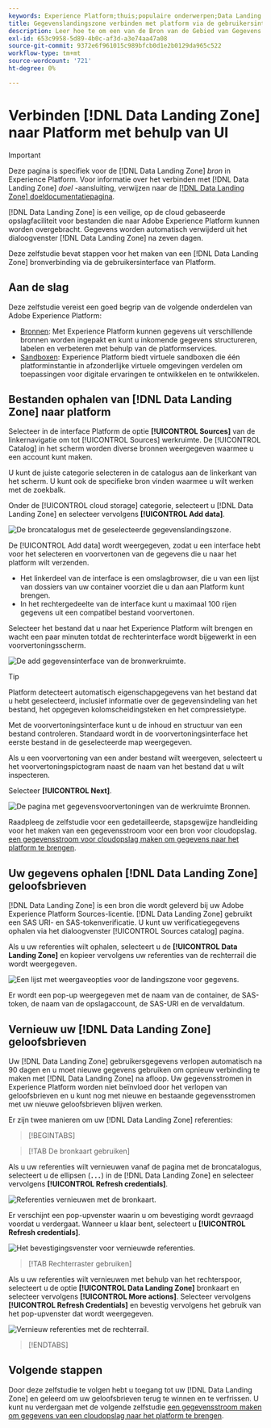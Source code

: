 ```yaml
---
keywords: Experience Platform;thuis;populaire onderwerpen;Data Landing Zone;data landingszone
title: Gegevenslandingszone verbinden met platform via de gebruikersinterface
description: Leer hoe te om een van de Bron van de Gebied van Gegevens te creëren die de gebruikersinterface van het Platform gebruiken.
exl-id: 653c9958-5d89-4b0c-af3d-a3e74aa47a08
source-git-commit: 9372e6f961015c989bfcb0d1e2b0129da965c522
workflow-type: tm+mt
source-wordcount: '721'
ht-degree: 0%

---
```


# Verbinden [!DNL Data Landing Zone] naar Platform met behulp van UI

>[!IMPORTANT]
>
>Deze pagina is specifiek voor de [!DNL Data Landing Zone] *bron* in Experience Platform. Voor informatie over het verbinden met [!DNL Data Landing Zone] *doel* -aansluiting, verwijzen naar de [[!DNL Data Landing Zone] doeldocumentatiepagina](/help/destinations/catalog/cloud-storage/data-landing-zone.md).

[!DNL Data Landing Zone] is een veilige, op de cloud gebaseerde opslagfaciliteit voor bestanden die naar Adobe Experience Platform kunnen worden overgebracht. Gegevens worden automatisch verwijderd uit het dialoogvenster [!DNL Data Landing Zone] na zeven dagen.

Deze zelfstudie bevat stappen voor het maken van een [!DNL Data Landing Zone] bronverbinding via de gebruikersinterface van Platform.

## Aan de slag

Deze zelfstudie vereist een goed begrip van de volgende onderdelen van Adobe Experience Platform:

* [Bronnen](../../../../home.md): Met Experience Platform kunnen gegevens uit verschillende bronnen worden ingepakt en kunt u inkomende gegevens structureren, labelen en verbeteren met behulp van de platformservices.
* [Sandboxen](../../../../../sandboxes/home.md): Experience Platform biedt virtuele sandboxen die één platforminstantie in afzonderlijke virtuele omgevingen verdelen om toepassingen voor digitale ervaringen te ontwikkelen en te ontwikkelen.

## Bestanden ophalen van [!DNL Data Landing Zone] naar platform

Selecteer in de interface Platform de optie **[!UICONTROL Sources]** van de linkernavigatie om tot [!UICONTROL Sources] werkruimte. De [!UICONTROL Catalog] in het scherm worden diverse bronnen weergegeven waarmee u een account kunt maken.

U kunt de juiste categorie selecteren in de catalogus aan de linkerkant van het scherm. U kunt ook de specifieke bron vinden waarmee u wilt werken met de zoekbalk.

Onder de [!UICONTROL cloud storage] categorie, selecteert u [!DNL Data Landing Zone] en selecteer vervolgens **[!UICONTROL Add data]**.

![De broncatalogus met de geselecteerde gegevenslandingszone.](../../../../images/tutorials/create/dlz/catalog.png)

De [!UICONTROL Add data] wordt weergegeven, zodat u een interface hebt voor het selecteren en voorvertonen van de gegevens die u naar het platform wilt verzenden.

* Het linkerdeel van de interface is een omslagbrowser, die u van een lijst van dossiers van uw container voorziet die u dan aan Platform kunt brengen.
* In het rechtergedeelte van de interface kunt u maximaal 100 rijen gegevens uit een compatibel bestand voorvertonen.

Selecteer het bestand dat u naar het Experience Platform wilt brengen en wacht een paar minuten totdat de rechterinterface wordt bijgewerkt in een voorvertoningsscherm.

![De add gegevensinterface van de bronwerkruimte.](../../../../images/tutorials/create/dlz/add-data.png)

>[!TIP]
>
>Platform detecteert automatisch eigenschapgegevens van het bestand dat u hebt geselecteerd, inclusief informatie over de gegevensindeling van het bestand, het opgegeven kolomscheidingsteken en het compressietype.

Met de voorvertoningsinterface kunt u de inhoud en structuur van een bestand controleren. Standaard wordt in de voorvertoningsinterface het eerste bestand in de geselecteerde map weergegeven.

Als u een voorvertoning van een ander bestand wilt weergeven, selecteert u het voorvertoningspictogram naast de naam van het bestand dat u wilt inspecteren.

Selecteer **[!UICONTROL Next]**.

![De pagina met gegevensvoorvertoningen van de werkruimte Bronnen.](../../../../images/tutorials/create/dlz/file-detection.png)

Raadpleeg de zelfstudie voor een gedetailleerde, stapsgewijze handleiding voor het maken van een gegevensstroom voor een bron voor cloudopslag. [een gegevensstroom voor cloudopslag maken om gegevens naar het platform te brengen](../../dataflow/batch/cloud-storage.md).

## Uw gegevens ophalen [!DNL Data Landing Zone] geloofsbrieven

[!DNL Data Landing Zone] is een bron die wordt geleverd bij uw Adobe Experience Platform Sources-licentie. [!DNL Data Landing Zone] gebruikt een SAS URI- en SAS-tokenverificatie. U kunt uw verificatiegegevens ophalen via het dialoogvenster [!UICONTROL Sources catalog] pagina.

Als u uw referenties wilt ophalen, selecteert u de **[!UICONTROL Data Landing Zone]** en kopieer vervolgens uw referenties van de rechterrail die wordt weergegeven.

![Een lijst met weergaveopties voor de landingszone voor gegevens.](../../../../images/tutorials/create/dlz/view-credentials.png)

Er wordt een pop-up weergegeven met de naam van de container, de SAS-token, de naam van de opslagaccount, de SAS-URI en de vervaldatum.

## Vernieuw uw [!DNL Data Landing Zone] geloofsbrieven

Uw [!DNL Data Landing Zone] gebruikersgegevens verlopen automatisch na 90 dagen en u moet nieuwe gegevens gebruiken om opnieuw verbinding te maken met [!DNL Data Landing Zone] na afloop. Uw gegevensstromen in Experience Platform worden niet beïnvloed door het verlopen van geloofsbrieven en u kunt nog met nieuwe en bestaande gegevensstromen met uw nieuwe geloofsbrieven blijven werken.

Er zijn twee manieren om uw [!DNL Data Landing Zone] referenties:

>[!BEGINTABS]

>[!TAB De bronkaart gebruiken]

Als u uw referenties wilt vernieuwen vanaf de pagina met de broncatalogus, selecteert u de ellipsen (**`...`**) in de [!DNL Data Landing Zone] en selecteer vervolgens **[!UICONTROL Refresh credentials]**.

![Referenties vernieuwen met de bronkaart.](../../../../images/tutorials/create/dlz/refresh-with-card.png)

Er verschijnt een pop-upvenster waarin u om bevestiging wordt gevraagd voordat u verdergaat. Wanneer u klaar bent, selecteert u **[!UICONTROL Refresh credentials]**.

![Het bevestigingsvenster voor vernieuwde referenties.](../../../../images/tutorials/create/dlz/confirm.png)

>[!TAB Rechterraster gebruiken]

Als u uw referenties wilt vernieuwen met behulp van het rechterspoor, selecteert u de optie **[!UICONTROL Data Landing Zone]** bronkaart en selecteer vervolgens **[!UICONTROL More actions]**. Selecteer vervolgens **[!UICONTROL Refresh Credentials]** en bevestig vervolgens het gebruik van het pop-upvenster dat wordt weergegeven.

![Vernieuw referenties met de rechterrail.](../../../../images/tutorials/create/dlz/refresh-with-right-rail.png)

>[!ENDTABS]

## Volgende stappen

Door deze zelfstudie te volgen hebt u toegang tot uw [!DNL Data Landing Zone] en geleerd om uw geloofsbrieven terug te winnen en te verfrissen. U kunt nu verdergaan met de volgende zelfstudie [een gegevensstroom maken om gegevens van een cloudopslag naar het platform te brengen](../../dataflow/batch/cloud-storage.md).
